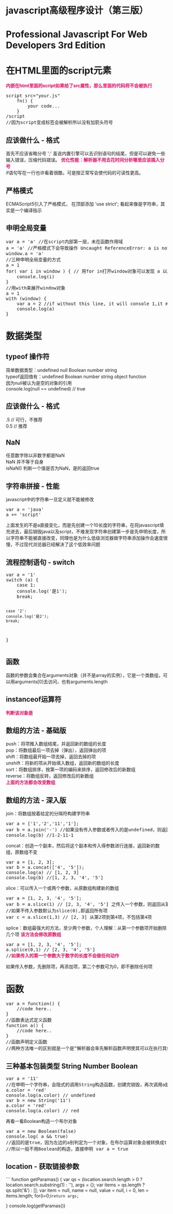 <style type="text/css">
strong {
	 color: #f20b64;
}
</style>
<h1>javascript高级程序设计（第三版）</h1>
<h1>Professional Javascript For Web Developers 3rd Edition</h1>
<h1>在HTML里面的script元素</h1>
<p>
	<strong>内嵌在html里面的script如果给了src属性，那么里面的代码将不会被执行</strong>
<pre>
script src="your.js"
	fn() {
		your code...
	}
/script
//因为script变成标签会被解析所以没有加箭头符号
</pre>
</p>
<h2>应该做什么 - 格式</h2>
<p>
	首先不应该省略分号 ';' 虽说内置引擎可以去识别语句的结尾，但是可以避免一些输入错误，压缩代码错误。
	<strong>优化性能：解析器不用去花时间分析哪里应该插入分号</strong><br>
	if语句写在一行也许看着很酷，可是按正常写会使代码的可读性更高。
</p>
<h2>严格模式</h2>
<p>
	ECMAScript5引入了严格模式， 在顶部添加 'use strict'; 看起来像是字符串，其实是一个编译指示
</p>
<h2>申明全局变量</h2>
<pre>
var a = 'a' //在script内部第一层，未在函数作用域
a = 'a' //严格模式下会导致操作 Uncaught ReferenceError: a is not defined
window.a = 'a'
//三种申明全局变量的方式
a = 1
for( var i in window ) { // 用for in打开window对象可以发现 a 以及 i。如果变成let申明就不能获取到i，也就是一个申明全局变量以及作用域的问题
	console.log(i)
}
//用with来展开window对象
a = 1
with (window) {
	var a = 2 //if without this line, it will console 1,it means a is a property in object:window
	console.log(a)
}
</pre>
<h1>数据类型</h1>
<h2>typeof 操作符</h2>
<p>
	简单数据类型：undefined null Boolean number string <br>
	typeof返回值有：undefined Boolean number string object function <br>
	因为null被认为是空的对象的引用 <br>
	console.log(null == undefined) // true
</p>
<h2>应该做什么 - 格式</h2>
<p>
	.5 // 可行，不推荐 <br>
	0.5 // 推荐
</p>
<h2>NaN</h2>
<p>
	任意数字除以非数字都是NaN <br>
	NaN 并不等于自身 <br>
	isNaN() 判断一个值是否为NaN，是的返回true
</p>
<h2>字符串拼接 - 性能</h2>
<p>
	javascript中的字符串一旦定义就不能被修改 <br>
<pre>
var a = 'java'
a += 'script'
</pre>
上面发生的不是a直接变化，而是先创建一个10长度的字符串，在将javascript填充进去，最后销毁java以及script，不难发现字符串创建第一步是先申明长度，所以字符串不能被直接改变，同理也是为什么低级浏览器做字符串添加操作会速度很慢，不过现代浏览器已经解决了这个低效率问题
</p>
<h2>流程控制语句 - switch</h2>
<pre>
var a = '1'
switch (a) {
	case 1:
	console.log('是1');
	break;

	case '2':
	console.log('是2');
	break;
}
</pre>
<h2>函数</h2>
<p>
	函数的参数会集合在arguments对象（并不是array的实例），它是一个类数组，可以用arguments[0]去访问，也有arguments.length	
</p>
<h2>instanceof运算符</h2>
<p>
	<strong>判断该对象是</strong>
</p>
<h2>数组的方法 - 基础版</h2>
<p>
	push：将项推入数组结尾，并返回新的数组的长度 <br>
	pop：将数组最后一项去掉（弹出），返回弹出的项 <br>
	shift：将数组最开始一项去掉，返回去掉的项 <br>
	unshift：将新的项从开始填入数组，返回新的数组的长度 <br>
	sort：将数组排序，按第一项的编码来排序，返回修改后的新数组 <br>
	reverse：将数组反转，返回修改后的新数组 <br>
	<strong>上面的方法都会改变数组</strong> <br>
</p>
<h2>数组的方法 - 深入版</h2>
<p>
	join：将数组按着给定的分隔符构建字符串
<pre>
var a = ['1','2','11','1'];
var b = a.join('-') //如果没有传入参数或者传入的是undefined，则返回1,2,11,1 以逗号作为分隔符，类似toString()
console.log(b) //1-2-11-1	
</pre>
	concat：创造一个副本，然后将这个副本和传入得参数进行连接，返回新的数组，原数组不变
<pre>
var a = [1, 2, 3];
var b = a.concat(['4', '5']);
console.log(a) // [1, 2, 3]
console.log(b) //[1, 2, 3, '4', '5']
</pre>
	slice：可以传入一个或两个参数，从原数组构建新的数组
<pre>
var a = [1, 2, 3, '4', '5'];
var b = a.slice(1) // [2, 3, '4', '5'] 之传入一个参数，则返回从第几项到最后一项
//如果不传入参数默认为slice(0),即返回所有项
var c = a.slice(1,3) // [2, 3] 从第2项到第4项，不包括第4项
</pre>
	splice：数组最强大的方法，至少两个参数，个人理解：从第一个参数项开始删除几个项 <strong>该方法会修改原数组</strong> <br>
<pre>
var a = [1, 2, 3, '4', '5'];
a.splice(0,1) // [2, 3, '4', '5'] 
//<strong>如果传入的第一个参数大于数字的长度不会做任何动作</strong>
</pre>
	如果传入参数，先删除项，再添加项，第二个参数可为0，即不删除任何项
</p>
<h1>函数</h1>
<pre>
var a = function() {
	//code here..
}
//函数表达式定义函数
function a() {
	//code here..
}
//函数声明定义函数
//两种方法唯一的区别就是一个是“解析器会率先解析函数声明使其可以在执行其他表达式可以调用”
</pre>  
<h2>三种基本包装类型 String Number Boolean</h2>                                          
<p>
<pre>
var a = '11'
//在申明一个字符串，会隐式的调用String构造函数，创建完销毁，再次调用a就不会是一个对象，而是一个字符串
a.color = 'red'
console.log(a.color) // undefined
var b = new String('11')
a.color = 'red'
console.log(a.color) // red
</pre>
	再看一看Boolean构造一个布尔对象
<pre>
var a = new Boolean(false) 
console.log( a && true)
//返回的是true，因为左边的a别判定为一个对象，在布尔运算对象会被转换成true
//所以一般不用Boolean的构造，直接申明 var a = true
</pre>
</p>
<h2>location - 获取链接参数</h2>
```
function getParamas() {
	var qs = (location.search.length > 0 ? location.search.substring(1) : ''),
		args = {};
	var items = qs.length ? qs.split('&') : [];
	var item = null,
		name = null,
		value = null,
		i = 0,
		len = items.length;
	for(i=0;i<len;i++) {
		item = items[i].split('=');
		name = decodeURIComponent(item[0]);
		value = decodeURIComponent(item[1]);
		if(name.length) {
			args[name] = value;
		}
	}

	return args;
}
console.log(getParamas())
```